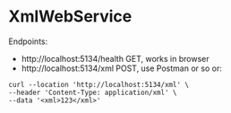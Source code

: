 # XmlWebService
Endpoints:

* http://localhost:5134/health GET, works in browser
* http://localhost:5134/xml POST, use Postman or so or:

```shell
curl --location 'http://localhost:5134/xml' \
--header 'Content-Type: application/xml' \
--data '<xml>123</xml>'
```

